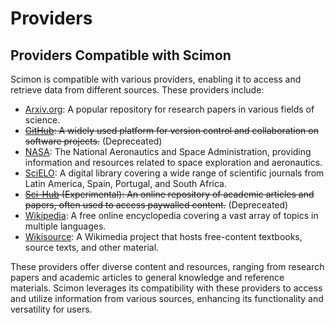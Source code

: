 # Providers

## Providers Compatible with Scimon

Scimon is compatible with various providers, enabling it to access and retrieve data from different sources. These providers include:

* [Arxiv.org](https://arxiv.org): A popular repository for research papers in various fields of science.
* ~~[GitHub](https://github.com): A widely used platform for version control and collaboration on software projects.~~ (Depreceated)
* [NASA](https://www.nasa.gov): The National Aeronautics and Space Administration, providing information and resources related to space exploration and aeronautics.
* [SciELO](https://scielo.org): A digital library covering a wide range of scientific journals from Latin America, Spain, Portugal, and South Africa.
* ~~[Sci-Hub](https://sci-hub.se) (Experimental): An online repository of academic articles and papers, often used to access paywalled content.~~ (Depreceated)
* [Wikipedia](https://wikipedia.org): A free online encyclopedia covering a vast array of topics in multiple languages.
* [Wikisource](https://wikisource.org): A Wikimedia project that hosts free-content textbooks, source texts, and other material.

These providers offer diverse content and resources, ranging from research papers and academic articles to general knowledge and reference materials. Scimon leverages its compatibility with these providers to access and utilize information from various sources, enhancing its functionality and versatility for users.
